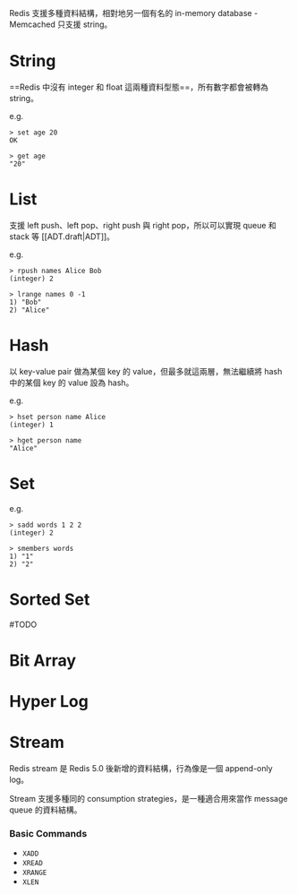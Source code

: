 Redis 支援多種資料結構，相對地另一個有名的 in-memory database - Memcached 只支援 string。

# String

==Redis 中沒有 integer 和 float 這兩種資料型態==，所有數字都會被轉為 string。

e.g.

```plaintext
> set age 20
OK

> get age
"20"
```

# List

支援 left push、left pop、right push 與 right pop，所以可以實現 queue 和 stack 等 [[ADT.draft|ADT]]。

e.g.

```plaintext
> rpush names Alice Bob
(integer) 2

> lrange names 0 -1
1) "Bob"
2) "Alice"
```

# Hash

以 key-value pair 做為某個 key 的 value，但最多就這兩層，無法繼續將 hash 中的某個 key 的 value 設為 hash。

e.g.

```plaintext
> hset person name Alice
(integer) 1

> hget person name
"Alice"
```

# Set

e.g.

```plaintext
> sadd words 1 2 2
(integer) 2

> smembers words
1) "1"
2) "2"
```

# Sorted Set

#TODO

# Bit Array

# Hyper Log

# Stream

Redis stream 是 Redis 5.0 後新增的資料結構，行為像是一個 append-only log。

Stream 支援多種同的 consumption strategies，是一種適合用來當作 message queue 的資料結構。

### Basic Commands

- `XADD`
- `XREAD`
- `XRANGE`
- `XLEN`

